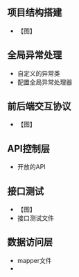 ## 项目结构搭建
* 【图】

## 全局异常处理
* 自定义的异常类
* 配置全局异常处理器

## 前后端交互协议
* 【图】

## API控制层
* 开放的API

## 接口测试
* 【图】
* 接口测试文件

## 数据访问层
* mapper文件
* 